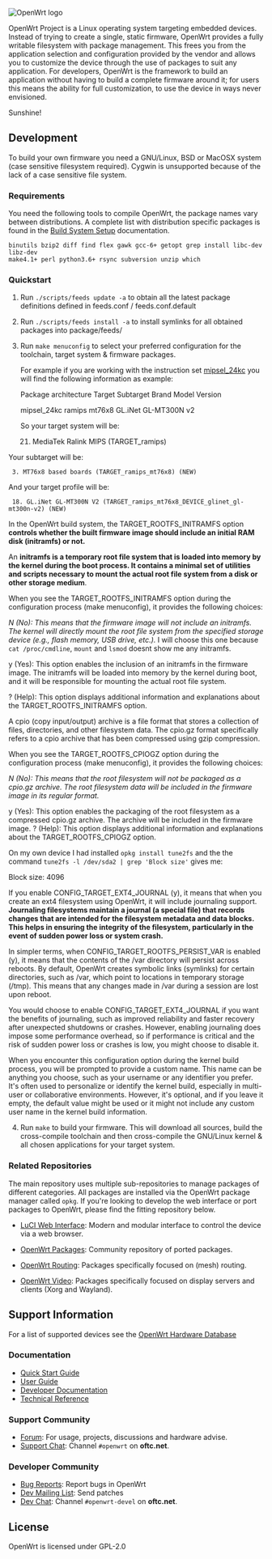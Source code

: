 ![OpenWrt logo](include/logo.png)

OpenWrt Project is a Linux operating system targeting embedded devices. Instead
of trying to create a single, static firmware, OpenWrt provides a fully
writable filesystem with package management. This frees you from the
application selection and configuration provided by the vendor and allows you
to customize the device through the use of packages to suit any application.
For developers, OpenWrt is the framework to build an application without having
to build a complete firmware around it; for users this means the ability for
full customization, to use the device in ways never envisioned.

Sunshine!

## Development

To build your own firmware you need a GNU/Linux, BSD or MacOSX system (case
sensitive filesystem required). Cygwin is unsupported because of the lack of a
case sensitive file system.

### Requirements

You need the following tools to compile OpenWrt, the package names vary between
distributions. A complete list with distribution specific packages is found in
the [Build System Setup](https://openwrt.org/docs/guide-developer/build-system/install-buildsystem)
documentation.

```
binutils bzip2 diff find flex gawk gcc-6+ getopt grep install libc-dev libz-dev
make4.1+ perl python3.6+ rsync subversion unzip which
```

### Quickstart

1. Run `./scripts/feeds update -a` to obtain all the latest package definitions
   defined in feeds.conf / feeds.conf.default

2. Run `./scripts/feeds install -a` to install symlinks for all obtained
   packages into package/feeds/

3. Run `make menuconfig` to select your preferred configuration for the
   toolchain, target system & firmware packages.

   For example if you are working with the instruction set [mipsel_24kc](https://openwrt.org/docs/techref/instructionset/mipsel_24kc#devices_with_this_instructionset) you will find the following information as example:

   Package architecture	Target	Subtarget	Brand	  Model	        Version

    mipsel_24kc	        ramips	  mt76x8	GL.iNet	GL-MT300N	    v2

   So your target system will be:
   
     21. MediaTek Ralink MIPS (TARGET_ramips)

  Your subtarget will be:

     3. MT76x8 based boards (TARGET_ramips_mt76x8) (NEW)

  And your target profile will be:

     18. GL.iNet GL-MT300N V2 (TARGET_ramips_mt76x8_DEVICE_glinet_gl-mt300n-v2) (NEW)

In the OpenWrt build system, the TARGET_ROOTFS_INITRAMFS option **controls whether the built firmware image should include an initial RAM disk (initramfs) or not.**

An **initramfs is a temporary root file system that is loaded into memory by the kernel during the boot process. It contains a minimal set of utilities and scripts necessary to mount the actual root file system from a disk or other storage medium**.

When you see the TARGET_ROOTFS_INITRAMFS option during the configuration process (make menuconfig), it provides the following choices:

*N (No): This means that the firmware image will not include an initramfs. The kernel will directly mount the root file system from the specified storage device (e.g., flash memory, USB drive, etc.).* I will choose this one because `cat /proc/cmdline`, `mount` and `lsmod` doesnt show me any initramfs.

y (Yes): This option enables the inclusion of an initramfs in the firmware image. The initramfs will be loaded into memory by the kernel during boot, and it will be responsible for mounting the actual root file system.

? (Help): This option displays additional information and explanations about the TARGET_ROOTFS_INITRAMFS option.

A cpio (copy input/output) archive is a file format that stores a collection of files, directories, and other filesystem data. The cpio.gz format specifically refers to a cpio archive that has been compressed using gzip compression.

When you see the TARGET_ROOTFS_CPIOGZ option during the configuration process (make menuconfig), it provides the following choices:

*N (No): This means that the root filesystem will not be packaged as a cpio.gz archive. The root filesystem data will be included in the firmware image in its regular format.*

y (Yes): This option enables the packaging of the root filesystem as a compressed cpio.gz archive. The archive will be included in the firmware image.
? (Help): This option displays additional information and explanations about the TARGET_ROOTFS_CPIOGZ option.

On my own device I had installed `opkg install tune2fs` and the the command `tune2fs -l /dev/sda2 | grep 'Block size'` gives me:

Block size:               4096


If you enable CONFIG_TARGET_EXT4_JOURNAL (y), it means that when you create an ext4 filesystem using OpenWrt, it will include journaling support. **Journaling filesystems maintain a journal (a special file) that records changes that are intended for the filesystem metadata and data blocks. This helps in ensuring the integrity of the filesystem, particularly in the event of sudden power loss or system crash.**

In simpler terms, when CONFIG_TARGET_ROOTFS_PERSIST_VAR is enabled (y), it means that the contents of the /var directory will persist across reboots. By default, OpenWrt creates symbolic links (symlinks) for certain directories, such as /var, which point to locations in temporary storage (/tmp). This means that any changes made in /var during a session are lost upon reboot.

You would choose to enable CONFIG_TARGET_EXT4_JOURNAL if you want the benefits of journaling, such as improved reliability and faster recovery after unexpected shutdowns or crashes. However, enabling journaling does impose some performance overhead, so if performance is critical and the risk of sudden power loss or crashes is low, you might choose to disable it.

When you encounter this configuration option during the kernel build process, you will be prompted to provide a custom name. This name can be anything you choose, such as your username or any identifier you prefer. It's often used to personalize or identify the kernel build, especially in multi-user or collaborative environments. However, it's optional, and if you leave it empty, the default value might be used or it might not include any custom user name in the kernel build information.


4. Run `make` to build your firmware. This will download all sources, build the
   cross-compile toolchain and then cross-compile the GNU/Linux kernel & all chosen
   applications for your target system.

### Related Repositories

The main repository uses multiple sub-repositories to manage packages of
different categories. All packages are installed via the OpenWrt package
manager called `opkg`. If you're looking to develop the web interface or port
packages to OpenWrt, please find the fitting repository below.

* [LuCI Web Interface](https://github.com/openwrt/luci): Modern and modular
  interface to control the device via a web browser.

* [OpenWrt Packages](https://github.com/openwrt/packages): Community repository
  of ported packages.

* [OpenWrt Routing](https://github.com/openwrt/routing): Packages specifically
  focused on (mesh) routing.

* [OpenWrt Video](https://github.com/openwrt/video): Packages specifically
  focused on display servers and clients (Xorg and Wayland).

## Support Information

For a list of supported devices see the [OpenWrt Hardware Database](https://openwrt.org/supported_devices)

### Documentation

* [Quick Start Guide](https://openwrt.org/docs/guide-quick-start/start)
* [User Guide](https://openwrt.org/docs/guide-user/start)
* [Developer Documentation](https://openwrt.org/docs/guide-developer/start)
* [Technical Reference](https://openwrt.org/docs/techref/start)

### Support Community

* [Forum](https://forum.openwrt.org): For usage, projects, discussions and hardware advise.
* [Support Chat](https://webchat.oftc.net/#openwrt): Channel `#openwrt` on **oftc.net**.

### Developer Community

* [Bug Reports](https://bugs.openwrt.org): Report bugs in OpenWrt
* [Dev Mailing List](https://lists.openwrt.org/mailman/listinfo/openwrt-devel): Send patches
* [Dev Chat](https://webchat.oftc.net/#openwrt-devel): Channel `#openwrt-devel` on **oftc.net**.

## License

OpenWrt is licensed under GPL-2.0
